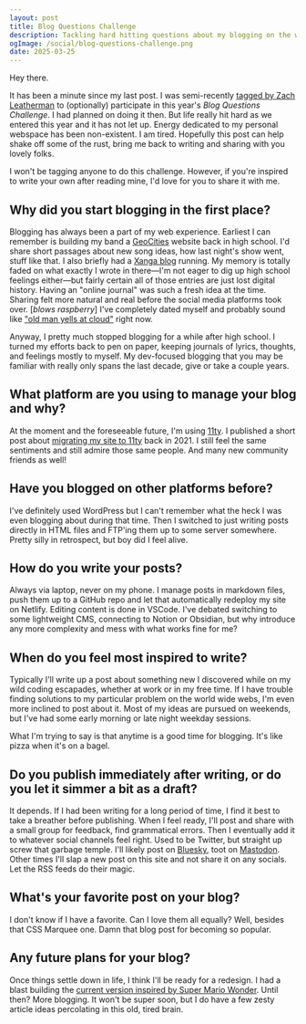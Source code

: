 ```yaml
---
layout: post
title: Blog Questions Challenge
description: Tackling hard hitting questions about my blogging on the web
ogImage: /social/blog-questions-challenge.png
date: 2025-03-25
---
```


Hey there.

It has been a minute since my last post. I was semi-recently [tagged by Zach Leatherman](https://www.zachleat.com/web/blogging/) to (optionally) participate in this year's _Blog Questions Challenge_. I had planned on doing it then. But life really hit hard as we entered this year and it has not let up. Energy dedicated to my personal webspace has been non-existent. I am tired. Hopefully this post can help shake off some of the rust, bring me back to writing and sharing with you lovely folks.

I won't be tagging anyone to do this challenge. However, if you're inspired to write your own after reading mine, I'd love for you to share it with me.

## Why did you start blogging in the first place?

Blogging has always been a part of my web experience. Earliest I can remember is building my band a [GeoCities](https://en.wikipedia.org/wiki/GeoCities) website back in high school. I'd share short passages about new song ideas, how last night's show went, stuff like that. I also briefly had a [Xanga blog](https://en.wikipedia.org/wiki/Xanga) running. My memory is totally faded on what exactly I wrote in there—I'm not eager to dig up high school feelings either—but fairly certain all of those entries are just lost digital history. Having an "online journal" was such a fresh idea at the time. Sharing felt more natural and real before the social media platforms took over. [_blows raspberry_] I've completely dated myself and probably sound like ["old man yells at cloud"](https://knowyourmeme.com/memes/old-man-yells-at-cloud) right now.

Anyway, I pretty much stopped blogging for a while after high school. I turned my efforts back to pen on paper, keeping journals of lyrics, thoughts, and feelings mostly to myself. My dev-focused blogging that you may be familiar with really only spans the last decade, give or take a couple years. 

## What platform are you using to manage your blog and why?

At the moment and the foreseeable future, I'm using [11ty](https://www.11ty.dev/). I published a short post about [migrating my site to 11ty](https://ryanmulligan.dev/blog/migrating-to-11ty/) back in 2021. I still feel the same sentiments and still admire those same people. And many new community friends as well!

## Have you blogged on other platforms before?

I've definitely used WordPress but I can't remember what the heck I was even blogging about during that time. Then I switched to just writing posts directly in HTML files and FTP'ing them up to some server somewhere. Pretty silly in retrospect, but boy did I feel alive.

## How do you write your posts?

Always via laptop, never on my phone. I manage posts in markdown files, push them up to a GitHub repo and let that automatically redeploy my site on Netlify. Editing content is done in VSCode. I've debated switching to some lightweight CMS, connecting to Notion or Obsidian, but why introduce any more complexity and mess with what works fine for me?

## When do you feel most inspired to write?

Typically I'll write up a post about something new I discovered while on my wild coding escapades, whether at work or in my free time. If I have trouble finding solutions to my particular problem on the world wide webs, I'm even more inclined to post about it. Most of my ideas are pursued on weekends, but I've had some early morning or late night weekday sessions.

What I'm trying to say is that anytime is a good time for blogging. It's like pizza when it's on a bagel.

## Do you publish immediately after writing, or do you let it simmer a bit as a draft?

It depends. If I had been writing for a long period of time, I find it best to take a breather before publishing. When I feel ready, I'll post and share with a small group for feedback, find grammatical errors. Then I eventually add it to whatever social channels feel right. Used to be Twitter, but straight up screw that garbage temple. I'll likely post on [Bluesky](https://bsky.app/profile/ryanmulligan.dev), toot on [Mastodon](https://fosstodon.org/@hexagoncircle). Other times I'll slap a new post on this site and not share it on any socials. Let the RSS feeds do their magic.

## What's your favorite post on your blog?

I don't know if I have a favorite. Can I love them all equally? Well, besides that CSS Marquee one. Damn that blog post for becoming so popular.

## Any future plans for your blog?

Once things settle down in life, I think I'll be ready for a redesign. I had a blast building the [current version inspired by Super Mario Wonder](https://ryanmulligan.dev/blog/site-rebuild/). Until then? More blogging. It won't be super soon, but I do have a few zesty article ideas percolating in this old, tired brain.